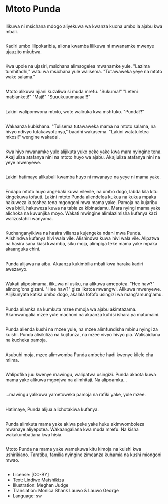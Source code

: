 # Mtoto Punda

##
Ilikuwa ni msichana mdogo aliyekuwa wa kwanza kuona umbo la ajabu kwa mbali.

##
Kadiri umbo lilipokaribia, aliona kwamba lilikuwa ni mwanamke mwenye ujauzito mkubwa.

##
Kwa upole na ujasiri, msichana alimsogelea mwanamke yule. "Lazima tumhifadhi," watu wa msichana yule walisema. "Tutawaweka yeye na mtoto wake salama."

##
Mtoto alikuwa njiani kuzaliwa si muda mrefu. "Sukuma!" "Leteni mablanketi!" "Maji!" "Suuukuuumaaaa!!!"

##
Lakini walipomwona mtoto, wote waliruka kwa mshtuko. "Punda?!"

##
Wakaanza kubishana. "Tulisema tutawaweka mama na mtoto salama, na hivyo ndivyo tutakavyofanya," baadhi wakasema. "Lakini watatuletea mkosi!" wengine wakadai.

##
Kwa hiyo mwanamke yule alijikuta yuko peke yake kwa mara nyingine tena. Akajiuliza atafanya nini na mtoto huyo wa ajabu. Akajiuliza atafanya nini na yeye mwenyewe.

##
Lakini hatimaye alikubali kwamba huyo ni mwanaye na yeye ni mama yake.

##
Endapo mtoto huyo angebaki kuwa vilevile, na umbo dogo, labda kila kitu kingekuwa tofauti. Lakini mtoto Punda aliendelea kukua na kukua mpaka hakuweza kutoshea tena mgongoni mwa mama yake. Pamoja na kujaribu kwa bidii, hakuweza kuwa na tabia za kibinadamu. Mara nyingi mama yake alichoka na kuvunjika moyo. Wakati mwingine alimlazimisha kufanya kazi walizostahili wanyama.

##
Kuchanganyikiwa na hasira vilianza kujengeka ndani mwa Punda. Alishindwa kufanya hivi wala vile. Alishindwa kuwa hivi wala vile. Alipatwa na hasira sana kiasi kwamba, siku moja, alimpiga teke mama yake mpaka akaanguka chini.

##
Punda alijawa na aibu. Akaanza kukimbilia mbali kwa haraka kadiri awezavyo.

##
Wakati aliposimama, ilikuwa ni usiku, na alikuwa amepotea. "Hee haw?" alinong'ona gizani. "Hee haw?" giza likatoa mwangwi. Alikuwa mwenyewe. Alijikunyata katika umbo dogo, akalala fofofo usingizi wa mang'amung'amu.

##
Punda aliamka na kumkuta mzee mmoja wa ajabu akimtazama. Akamwangalia mzee yule machoni na akaanza kuhisi ishara ya matumaini.

##
Punda alienda kushi na mzee yule, na mzee alimfundisha mbinu nyingi za kuishi. Punda alisikiliza na kujifunza, na mzee vivyo hivyo pia. Walisaidiana na kucheka pamoja.

##
Asubuhi moja, mzee alimwomba Punda ambebe hadi kwenye kilele cha mlima.

##
Walipofika juu kwenye mawingu, walipatwa usingizi. Punda akaota kuwa mama yake alikuwa mgonjwa na alimhitaji. Na alipoamka...

##
...mawingu yalikuwa yametoweka pamoja na rafiki yake, yule mzee.

##
Hatimaye, Punda alijua alichotakiwa kufanya.

##
Punda alimkuta mama yake akiwa peke yake huku akimwomboleza mwanaye aliyepotea. Wakaangaliana kwa muda mrefu. Na kisha wakakumbatiana kwa hisia.

##
Mtoto Punda na mama yake wamekuwa kitu kimoja na kuishi kwa ushirikiano. Taratibu, familia nyingine zimeanza kuhamia na kushi miongoni mwao.

##
* License: [CC-BY]
* Text: Lindiwe Matshikiza
* Illustration: Meghan Judge
* Translation: Monica Shank Lauwo & Lauwo George
* Language: sw
